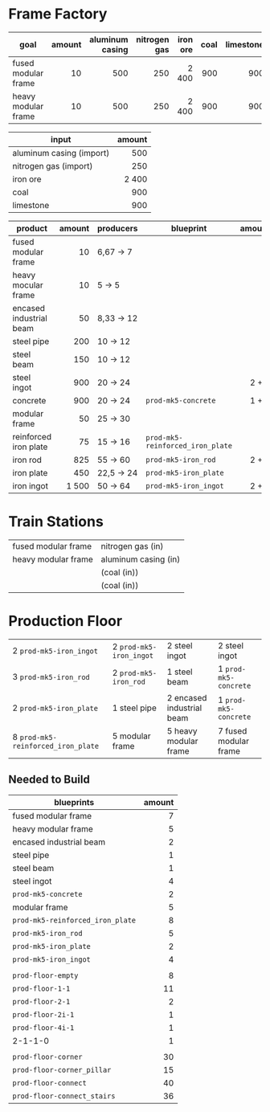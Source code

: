 # Frame Factory

| goal                | amount | aluminum casing | nitrogen gas | iron ore | coal | limestone |
|---------------------|-------:|----------------:|-------------:|---------:|-----:|----------:|
| fused modular frame |     10 |             500 |          250 |    2 400 |  900 |       900 |
| heavy modular frame |     10 |             500 |          250 |    2 400 |  900 |       900 |

| input                    | amount |
|--------------------------|-------:|
| aluminum casing (import) |    500 |
| nitrogen gas (import)    |    250 |
| iron ore                 |  2 400 |
| coal                     |    900 |
| limestone                |    900 |

| product                 | amount | producers      | blueprint                        | amount |
|-------------------------|-------:|----------------|----------------------------------|-------:|
| fused modular frame     |     10 | 6,67 &rarr; 7  |                                  |      7 |
| heavy mocular frame     |     10 | 5 &rarr; 5     |                                  |      5 |
| encased industrial beam |     50 | 8,33 &rarr; 12 |                                  |      2 |
| steel pipe              |    200 | 10 &rarr; 12   |                                  |      1 |
| steel beam              |    150 | 10 &rarr; 12   |                                  |      1 |
| steel ingot             |    900 | 20 &rarr; 24   |                                  |  2 + 2 |
| concrete                |    900 | 20 &rarr; 24   | `prod-mk5-concrete`              |  1 + 1 |
| modular frame           |     50 | 25 &rarr; 30   |                                  |      5 |
| reinforced iron plate   |     75 | 15 &rarr; 16   | `prod-mk5-reinforced_iron_plate` |      8 |
| iron rod                |    825 | 55 &rarr; 60   | `prod-mk5-iron_rod`              |  2 + 3 |
| iron plate              |    450 | 22,5 &rarr; 24 | `prod-mk5-iron_plate`            |      2 |
| iron ingot              |  1 500 | 50 &rarr; 64   | `prod-mk5-iron_ingot`            |  2 + 2 |

# Train Stations
|                     |                      |
|---------------------|----------------------|
| fused modular frame | nitrogen gas (in)    |
| heavy modular frame | aluminum casing (in) |
|                     | (coal (in))          |
|                     | (coal (in))          |

# Production Floor
|                                    |                         |                           |                       |
|------------------------------------|-------------------------|---------------------------|-----------------------|
| 2 `prod-mk5-iron_ingot`            | 2 `prod-mk5-iron_ingot` | 2 steel ingot             | 2 steel ingot         |
| 3 `prod-mk5-iron_rod`              | 2 `prod-mk5-iron_rod`   | 1 steel beam              | 1 `prod-mk5-concrete` |
| 2 `prod-mk5-iron_plate`            | 1 steel pipe            | 2 encased industrial beam | 1 `prod-mk5-concrete` |
| 8 `prod-mk5-reinforced_iron_plate` | 5 modular frame         | 5 heavy modular frame     | 7 fused modular frame |

## Needed to Build

| blueprints                       | amount |
|----------------------------------|-------:|
| fused modular frame              |      7 |
| heavy modular frame              |      5 |
| encased industrial beam          |      2 |
| steel pipe                       |      1 |
| steel beam                       |      1 |
| steel ingot                      |      4 |
| `prod-mk5-concrete`              |      2 |
| modular frame                    |      5 |
| `prod-mk5-reinforced_iron_plate` |      8 |
| `prod-mk5-iron_rod`              |      5 |
| `prod-mk5-iron_plate`            |      2 |
| `prod-mk5-iron_ingot`            |      4 |
|                                  |        |
| `prod-floor-empty`               |      8 |
| `prod-floor-1-1`                 |     11 |
| `prod-floor-2-1`                 |      2 |
| `prod-floor-2i-1`                |      1 |
| `prod-floor-4i-1`                |      1 |
| 2-1-1-0                          |      1 |
|                                  |        |
| `prod-floor-corner`              |     30 |
| `prod-floor-corner_pillar`       |     15 |
| `prod-floor-connect`             |     40 |
| `prod-floor-connect_stairs`      |     36 |
